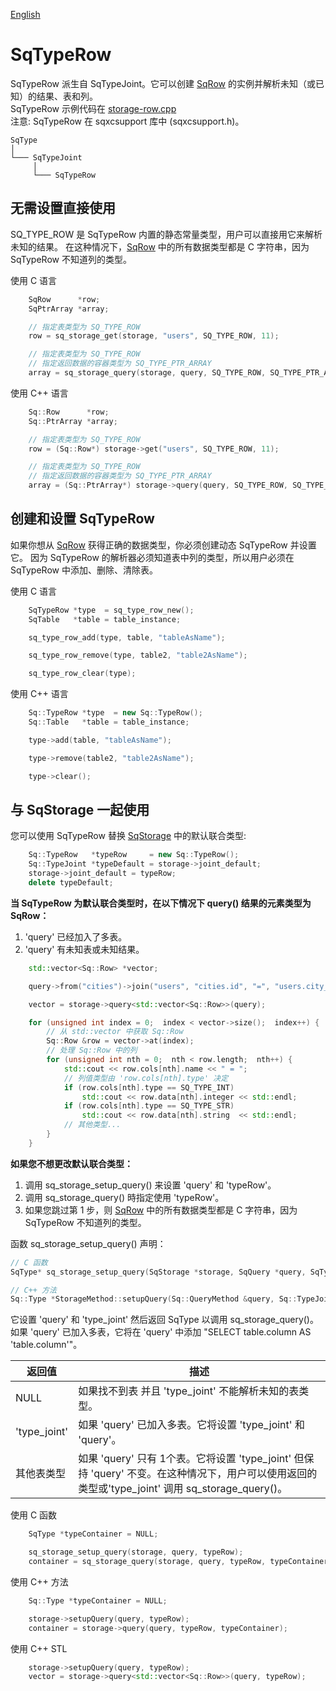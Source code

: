 [English](SqTypeRow.md)

# SqTypeRow

SqTypeRow 派生自 SqTypeJoint。它可以创建 [SqRow](SqRow.cn.md) 的实例并解析未知（或已知）的结果、表和列。  
SqTypeRow 示例代码在 [storage-row.cpp](examples/storage-row.cpp)  
注意: SqTypeRow 在 sqxcsupport 库中 (sqxcsupport.h)。  

	SqType
	│
	└─── SqTypeJoint
	     │
	     └─── SqTypeRow

## 无需设置直接使用

SQ_TYPE_ROW 是 SqTypeRow 内置的静态常量类型，用户可以直接用它来解析未知的结果。
在这种情况下，[SqRow](SqRow.cn.md) 中的所有数据类型都是 C 字符串，因为 SqTypeRow 不知道列的类型。  
  
使用 C 语言

```c
	SqRow      *row;
	SqPtrArray *array;

	// 指定表类型为 SQ_TYPE_ROW
	row = sq_storage_get(storage, "users", SQ_TYPE_ROW, 11);

	// 指定表类型为 SQ_TYPE_ROW
	// 指定返回数据的容器类型为 SQ_TYPE_PTR_ARRAY
	array = sq_storage_query(storage, query, SQ_TYPE_ROW, SQ_TYPE_PTR_ARRAY);
```

使用 C++ 语言

```c++
	Sq::Row      *row;
	Sq::PtrArray *array;

	// 指定表类型为 SQ_TYPE_ROW
	row = (Sq::Row*) storage->get("users", SQ_TYPE_ROW, 11);

	// 指定表类型为 SQ_TYPE_ROW
	// 指定返回数据的容器类型为 SQ_TYPE_PTR_ARRAY
	array = (Sq::PtrArray*) storage->query(query, SQ_TYPE_ROW, SQ_TYPE_PTR_ARRAY);
```

## 创建和设置 SqTypeRow

如果你想从 [SqRow](SqRow.cn.md) 获得正确的数据类型，你必须创建动态 SqTypeRow 并设置它。
因为 SqTypeRow 的解析器必须知道表中列的类型，所以用户必须在 SqTypeRow 中添加、删除、清除表。  
  
使用 C 语言

```c
	SqTypeRow *type  = sq_type_row_new();
	SqTable   *table = table_instance;

	sq_type_row_add(type, table, "tableAsName");

	sq_type_row_remove(type, table2, "table2AsName");

	sq_type_row_clear(type);
```

使用 C++ 语言

```c++
	Sq::TypeRow *type  = new Sq::TypeRow();
	Sq::Table   *table = table_instance;

	type->add(table, "tableAsName");

	type->remove(table2, "table2AsName");

	type->clear();
```

## 与 SqStorage 一起使用

您可以使用 SqTypeRow 替换 [SqStorage](SqStorage.cn.md) 中的默认联合类型:

```c++
	Sq::TypeRow   *typeRow     = new Sq::TypeRow();
	Sq::TypeJoint *typeDefault = storage->joint_default;
	storage->joint_default = typeRow;
	delete typeDefault;
```

**当 SqTypeRow 为默认联合类型时，在以下情况下 query() 结果的元素类型为 SqRow：**
1. 'query' 已经加入了多表。
2. 'query' 有未知表或未知结果。

```c++
	std::vector<Sq::Row> *vector;

	query->from("cities")->join("users", "cities.id", "=", "users.city_id");

	vector = storage->query<std::vector<Sq::Row>>(query);

	for (unsigned int index = 0;  index < vector->size();  index++) {
		// 从 std::vector 中获取 Sq::Row
		Sq::Row &row = vector->at(index);
		// 处理 Sq::Row 中的列
		for (unsigned int nth = 0;  nth < row.length;  nth++) {
			std::cout << row.cols[nth].name << " = ";
			// 列值类型由 'row.cols[nth].type' 决定
			if (row.cols[nth].type == SQ_TYPE_INT)
				std::cout << row.data[nth].integer << std::endl;
			if (row.cols[nth].type == SQ_TYPE_STR)
				std::cout << row.data[nth].string  << std::endl;
			// 其他类型...
		}
	}
```

**如果您不想更改默认联合类型：**
1. 调用 sq_storage_setup_query() 来设置 'query' 和 'typeRow'。
2. 调用 sq_storage_query() 時指定使用 'typeRow'。
3. 如果您跳过第 1 步，则 [SqRow](SqRow.cn.md) 中的所有数据类型都是 C 字符串，因为 SqTypeRow 不知道列的类型。

函数 sq_storage_setup_query() 声明：

```c++
// C 函数
SqType* sq_storage_setup_query(SqStorage *storage, SqQuery *query, SqTypeJoint *type_joint);

// C++ 方法
Sq::Type *StorageMethod::setupQuery(Sq::QueryMethod &query, Sq::TypeJointMethod *jointType);
```

它设置 'query' 和 'type_joint' 然后返回 SqType 以调用 sq_storage_query()。  
如果 'query' 已加入多表，它将在 'query' 中添加 "SELECT table.column AS 'table.column'"。  

| 返回值       | 描述                                                                       |
| ------------ | ---------------------------------------------------------------------------|
| NULL         | 如果找不到表 并且 'type_joint' 不能解析未知的表类型。                      |
| 'type_joint' | 如果 'query' 已加入多表。它将设置 'type_joint' 和 'query'。                |
| 其他表类型   | 如果 'query' 只有 1个表。它将设置 'type_joint' 但保持 'query' 不变。在这种情况下，用户可以使用返回的类型或'type_joint' 调用 sq_storage_query()。 |

使用 C 函数

```c
	SqType *typeContainer = NULL;

	sq_storage_setup_query(storage, query, typeRow);
	container = sq_storage_query(storage, query, typeRow, typeContainer);
```

使用 C++ 方法

```c++
	Sq::Type *typeContainer = NULL;

	storage->setupQuery(query, typeRow);
	container = storage->query(query, typeRow, typeContainer);
```

使用 C++ STL

```c++
	storage->setupQuery(query, typeRow);
	vector = storage->query<std::vector<Sq::Row>>(query, typeRow);
```
